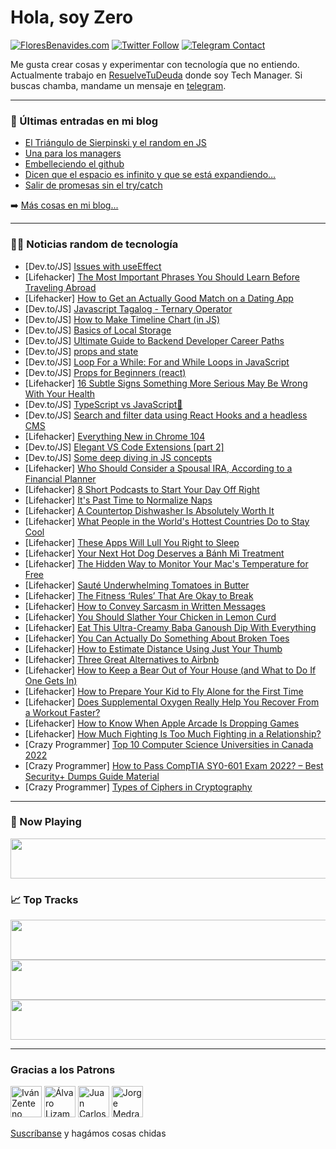 # Hola, soy Zero

[![FloresBenavides.com](https://img.shields.io/website?down_message=oops&label=MiBlog&style=for-the-badge&up_message=online&url=https%3A%2F%2Ffloresbenavides.com)](https://floresbenavides.com) [![Twitter Follow](https://img.shields.io/twitter/follow/ZeroDragon?color=%231DA1F2&label=Follow&logo=twitter&logoColor=ffffff&style=for-the-badge)](https://twitter.com/zerodragon) [![Telegram Contact](https://img.shields.io/badge/escr%C3%ADbeme-ZeroDragon-%2326A5E4?style=for-the-badge&logo=telegram)](https://t.me/zerodragon)

Me gusta crear cosas y experimentar con tecnología que no entiendo.
Actualmente trabajo en [ResuelveTuDeuda](http://github.com/resuelve) donde soy Tech Manager.
Si buscas chamba, mandame un mensaje en [telegram](https://t.me/zerodragon).

---

### 📕 Últimas entradas en mi blog
<!-- BLOG-POST-LIST:START -->
- [El Triángulo de Sierpinski y el random en JS](https://floresbenavides.com/el-triangulo-de-sierpinski-y-el-random-en-js/)
- [Una para los managers](https://floresbenavides.com/una-para-los-managers/)
- [Embelleciendo el github](https://floresbenavides.com/embelleciendo-el-github/)
- [Dicen que el espacio es infinito y que se está expandiendo…](https://floresbenavides.com/dicen-que-el-espacio-es-infinito-y-que-se-esta-expandiendo/)
- [Salir de promesas sin el try/catch](https://floresbenavides.com/salir-de-promesas-sin-el-try-catch/)
<!-- BLOG-POST-LIST:END -->

➡️ [Más cosas en mi blog...](https://floresbenavides.com)

---

### 👨‍💻 Noticias random de tecnología
<!-- TECH-POSTS:START -->
- [Dev.to/JS] [Issues with useEffect](https://dev.to/rajanlagah/issues-with-useeffect-499n)
- [Lifehacker] [The Most Important Phrases You Should Learn Before Traveling Abroad](https://lifehacker.com/the-most-important-phrases-you-should-learn-before-trav-1849372016)
- [Lifehacker] [How to Get an Actually Good Match on a Dating App](https://lifehacker.com/how-to-get-an-actually-good-match-on-a-dating-app-1849371032)
- [Dev.to/JS] [Javascript Tagalog - Ternary Operator](https://dev.to/mmvergara/javascript-tagalog-ternary-operator-2c0g)
- [Dev.to/JS] [How to Make Timeline Chart &lpar;in JS&rpar;](https://dev.to/andreykh1985/how-to-make-timeline-chart-in-js-4023)
- [Dev.to/JS] [Basics of Local Storage](https://dev.to/jtfinley/basics-of-local-storage-4l87)
- [Dev.to/JS] [Ultimate Guide to Backend Developer Career Paths](https://dev.to/vectorly/ultimate-guide-to-backend-developer-career-paths-4o6a)
- [Dev.to/JS] [props and state](https://dev.to/fikredeyas/props-and-state-5anl)
- [Dev.to/JS] [Loop For a While: For and While Loops in JavaScript](https://dev.to/qsissler/loop-for-a-while-for-and-while-loops-in-javascript-2a30)
- [Dev.to/JS] [Props for Beginners &lpar;react&rpar;](https://dev.to/adenaddis/props-for-beginners-react-o3c)
- [Lifehacker] [16 Subtle Signs Something More Serious May Be Wrong With Your Health](https://lifehacker.com/16-subtle-signs-something-more-serious-may-be-wrong-wit-1849370802)
- [Dev.to/JS] [TypeScript vs JavaScript🤔](https://dev.to/iarchitsharma/typescript-vs-javascript-3i8d)
- [Dev.to/JS] [Search and filter data using React Hooks and a headless CMS](https://dev.to/naira_gezhoyan/search-and-filter-data-using-react-hooks-and-a-headless-cms-310o)
- [Lifehacker] [Everything New in Chrome 104](https://lifehacker.com/everything-new-in-chrome-104-1849370921)
- [Dev.to/JS] [Elegant VS Code Extensions [part 2]](https://dev.to/ayoub3bidi/elegant-vs-code-extensions-part-2-4iaa)
- [Dev.to/JS] [Some deep diving in JS concepts](https://dev.to/zabdeldjallil/some-deep-diving-in-js-concepts-12nl)
- [Lifehacker] [Who Should Consider a Spousal IRA, According to a Financial Planner](https://lifehacker.com/who-should-consider-a-spousal-ira-according-to-a-finan-1849367523)
- [Lifehacker] [8 Short Podcasts to Start Your Day Off Right](https://lifehacker.com/8-short-podcasts-to-start-your-day-off-right-1849370734)
- [Lifehacker] [It&#39;s Past Time to Normalize Naps](https://lifehacker.com/its-past-time-to-normalize-naps-1849369088)
- [Lifehacker] [A Countertop Dishwasher Is Absolutely Worth It](https://lifehacker.com/a-countertop-dishwasher-is-absolutely-worth-it-1849368569)
- [Lifehacker] [What People in the World&#39;s Hottest Countries Do to Stay Cool](https://lifehacker.com/what-people-in-the-worlds-hottest-countries-do-to-stay-1849367441)
- [Lifehacker] [These Apps Will Lull You Right to Sleep](https://lifehacker.com/these-apps-will-lull-you-right-to-sleep-1849366962)
- [Lifehacker] [Your Next Hot Dog Deserves a Bánh Mì Treatment](https://lifehacker.com/your-next-hot-dog-deserves-a-banh-mi-treatment-1849367306)
- [Lifehacker] [The Hidden Way to Monitor Your Mac&#39;s Temperature for Free](https://lifehacker.com/the-hidden-way-to-monitor-your-macs-temperature-for-fre-1849367127)
- [Lifehacker] [Sauté Underwhelming Tomatoes in Butter](https://lifehacker.com/saute-underwhelming-tomatoes-in-butter-1849367749)
- [Lifehacker] [The Fitness ‘Rules’ That Are Okay to Break](https://lifehacker.com/the-fitness-rules-that-are-okay-to-break-1849367244)
- [Lifehacker] [How to Convey Sarcasm in Written Messages](https://lifehacker.com/how-to-convey-sarcasm-in-written-messages-1849366850)
- [Lifehacker] [You Should Slather Your Chicken in Lemon Curd](https://lifehacker.com/you-should-slather-your-chicken-in-lemon-curd-1849366360)
- [Lifehacker] [Eat This Ultra-Creamy Baba Ganoush Dip With Everything](https://lifehacker.com/eat-this-ultra-creamy-baba-ganoush-dip-with-everything-1849366325)
- [Lifehacker] [You Can Actually Do Something About Broken Toes](https://lifehacker.com/you-can-actually-do-something-about-broken-toes-1849366052)
- [Lifehacker] [How to Estimate Distance Using Just Your Thumb](https://lifehacker.com/how-to-estimate-distance-using-just-your-thumb-1849365952)
- [Lifehacker] [Three Great Alternatives to Airbnb](https://lifehacker.com/three-great-alternatives-to-airbnb-1849365576)
- [Lifehacker] [How to Keep a Bear Out of Your House &lpar;and What to Do If One Gets In&rpar;](https://lifehacker.com/how-to-keep-a-bear-out-of-your-house-and-what-to-do-if-1849365939)
- [Lifehacker] [How to Prepare Your Kid to Fly Alone for the First Time](https://lifehacker.com/how-to-prepare-your-kid-to-fly-alone-for-the-first-time-1849365899)
- [Lifehacker] [Does Supplemental Oxygen Really Help You Recover From a Workout Faster?](https://lifehacker.com/does-supplemental-oxygen-really-help-you-recover-from-a-1849364885)
- [Lifehacker] [How to Know When Apple Arcade Is Dropping Games](https://lifehacker.com/how-to-know-when-apple-arcade-is-dropping-games-1849364783)
- [Lifehacker] [How Much Fighting Is Too Much Fighting in a Relationship?](https://lifehacker.com/how-much-fighting-is-too-much-fighting-in-a-relationshi-1849364671)
- [Crazy Programmer] [Top 10 Computer Science Universities in Canada 2022](https://www.thecrazyprogrammer.com/2022/07/computer-science-universities-in-canada.html)
- [Crazy Programmer] [How to Pass CompTIA SY0-601 Exam 2022? – Best Security+ Dumps Guide Material](https://www.thecrazyprogrammer.com/2022/07/how-to-pass-comptia-sy0-601-exam-2022.html)
- [Crazy Programmer] [Types of Ciphers in Cryptography](https://www.thecrazyprogrammer.com/2022/07/types-of-ciphers-in-cryptography.html)<!-- TECH-POSTS:END -->

---

### 🎵 Now Playing
<a href="https://spotify-now-playing-dun.vercel.app/now-playing?open"><img src="https://spotify-now-playing-dun.vercel.app/now-playing" width="540" height="64"></a>

### 📈 Top Tracks
<a href="https://spotify-now-playing-dun.vercel.app/top-tracks?i=1&open"><img src="https://spotify-now-playing-dun.vercel.app/top-tracks?i=1" width="540" height="64"></a>
<a href="https://spotify-now-playing-dun.vercel.app/top-tracks?i=2&open"><img src="https://spotify-now-playing-dun.vercel.app/top-tracks?i=2" width="540" height="64"></a>
<a href="https://spotify-now-playing-dun.vercel.app/top-tracks?i=3&open"><img src="https://spotify-now-playing-dun.vercel.app/top-tracks?i=3" width="540" height="64"></a>

---

### Gracias a los Patrons
[<img src="https://avatars.githubusercontent.com/u/243380?v=4" alt="Iván Zenteno" width="50px">](https://github.com/k001) [<img src="https://avatars.githubusercontent.com/u/19955639?v=4" alt="Álvaro Lizama" width="50px">](https://github.com/alvarolizama) [<img src="https://avatars.githubusercontent.com/u/2718753?v=4" alt="Juan Carlos Ruiz" width="50px">](https://github.com/JuanCrg90) [<img src="https://avatars.githubusercontent.com/u/37025?v=4" alt="Jorge Medrano" width="50px">](https://github.com/h1pp1e) 

[Suscríbanse](https://www.patreon.com/zerodragon) y hagámos cosas chidas
